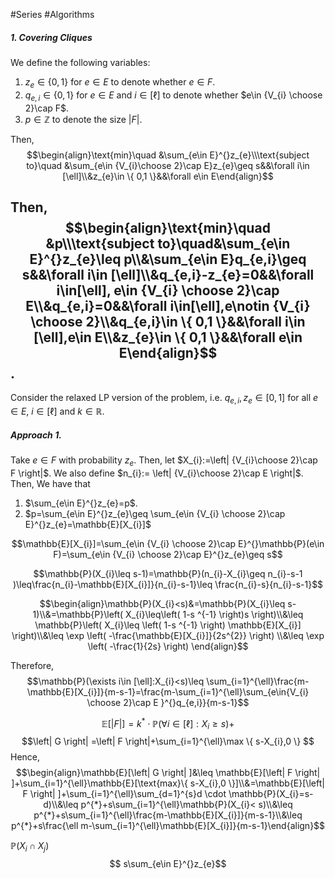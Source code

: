 #Series #Algorithms 

##### 1. Covering Cliques
We define the following variables:
1. $z_{e}\in \{ 0,1 \}$ for $e\in E$ to denote whether $e\in F$.
2. $q_{e,i}\in \{ 0,1 \}$ for $e\in E$ and $i\in [\ell]$ to denote whether $e\in {V_{i} \choose 2}\cap F$.
3. $p\in \mathbb{Z}$ to denote the size $\left| F \right|$.

Then, $$\begin{align}\text{min}\quad &\sum_{e\in E}^{}z_{e}\\\text{subject to}\quad &\sum_{e\in {V_{i}\choose 2}\cap E}z_{e}\geq s&&\forall i\in [\ell]\\&z_{e}\in \{ 0,1 \}&&\forall e\in E\end{align}$$

Then, $$\begin{align}\text{min}\quad &p\\\text{subject to}\quad&\sum_{e\in E}^{}z_{e}\leq p\\&\sum_{e\in E}q_{e,i}\geq s&&\forall i\in [\ell]\\&q_{e,i}-z_{e}=0&&\forall i\in[\ell], e\in {V_{i} \choose 2}\cap E\\&q_{e,i}=0&&\forall i\in[\ell],e\notin {V_{i} \choose 2}\\&q_{e,i}\in \{ 0,1 \}&&\forall i\in [\ell],e\in E\\&z_{e}\in \{ 0,1 \}&&\forall e\in E\end{align}$$
.
---
Consider the relaxed LP version of the problem, i.e. $q_{e,i},z_{e}\in[0,1]$ for all $e\in E$, $i\in [\ell]$ and $k\in \mathbb{R}$. 

##### Approach 1. 
Take $e\in F$ with probability $z_{e}$. Then, let $X_{i}:=\left| {V_{i}\choose 2}\cap F \right|$. We also define $n_{i}:= \left| {V_{i}\choose 2}\cap E \right|$. Then, We have that 
1. $\sum_{e\in E}^{}z_{e}=p$.
2. $p=\sum_{e\in E}^{}z_{e}\geq \sum_{e\in {V_{i} \choose 2}\cap E}^{}z_{e}=\mathbb{E}[X_{i}]$


$$\mathbb{E}[X_{i}]=\sum_{e\in {V_{i} \choose 2}\cap E}^{}\mathbb{P}(e\in F)=\sum_{e\in {V_{i} \choose 2}\cap E}^{}z_{e}\geq s$$

 $$\mathbb{P}(X_{i}\leq s-1)=\mathbb{P}(n_{i}-X_{i}\geq n_{i}-s-1 )\leq\frac{n_{i}-\mathbb{E}[X_{i}]}{n_{i}-s-1}\leq \frac{n_{i}-s}{n_{i}-s-1}$$

 $$\begin{align}\mathbb{P}(X_{i}<s)&=\mathbb{P}(X_{i}\leq s-1)\\&=\mathbb{P}\left( X_{i}\leq\left( 1-s ^{-1} \right)s \right)\\&\leq \mathbb{P}\left( X_{i}\leq \left( 1-s ^{-1} \right) \mathbb{E}[X_{i}] \right)\\&\leq \exp \left( -\frac{\mathbb{E}[X_{i}]}{2s^{2}} \right) \\&\leq \exp \left( -\frac{1}{2s} \right) \end{align}$$
 

Therefore, $$\mathbb{P}(\exists i\in [\ell]:X_{i}<s)\leq \sum_{i=1}^{\ell}\frac{m-\mathbb{E}[X_{i}]}{m-s-1}=\frac{m-\sum_{i=1}^{\ell}\sum_{e\in{V_{i} \choose 2}\cap E }^{}q_{e,i}}{m-s-1}$$

$$\mathbb{E}[\left| F \right|]=k^{*}\cdot \mathbb{P}(\forall i\in [\ell]:X_{i}\geq s)+$$
$$\left| G \right| =\left| F \right|+\sum_{i=1}^{\ell}\max \{ s-X_{i},0 \} $$Hence, $$\begin{align}\mathbb{E}[\left| G \right| ]&\leq \mathbb{E}[\left| F \right| ]+\sum_{i=1}^{\ell}\mathbb{E}[\text{max}\{ s-X_{i},0 \}]\\&=\mathbb{E}[\left| F \right| ]+\sum_{i=1}^{\ell}\sum_{d=1}^{s}d \cdot \mathbb{P}(X_{i}=s-d)\\&\leq p^{*}+s\sum_{i=1}^{\ell}\mathbb{P}(X_{i}< s)\\&\leq p^{*}+s\sum_{i=1}^{\ell}\frac{m-\mathbb{E}[X_{i}]}{m-s-1}\\&\leq p^{*}+s\frac{\ell m-\sum_{i=1}^{\ell}\mathbb{E}[X_{i}]}{m-s-1}\end{align}$$

$\mathbb{P}(X_{i}\cap X_{j})$ $$ s\sum_{e\in E}^{}z_{e}$$
